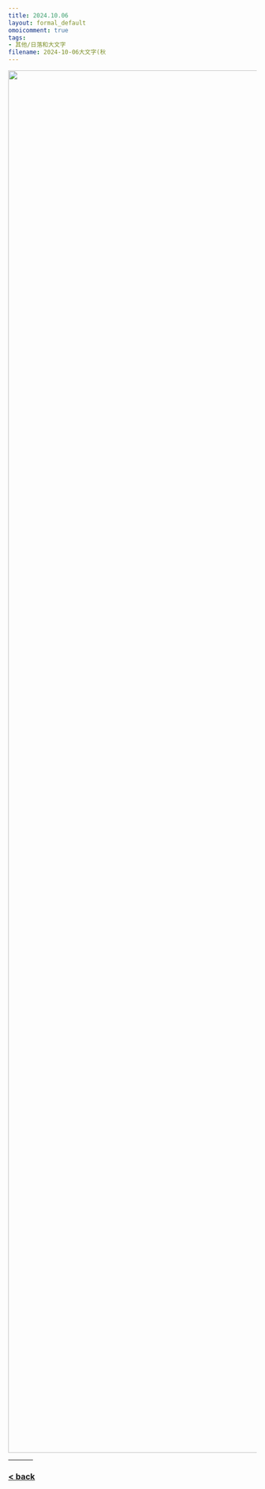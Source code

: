 ```yaml
---
title: 2024.10.06
layout: formal_default
omoicomment: true
tags:
- 其他/日落和大文字
filename: 2024-10-06大文字(秋
---
```


<img src="https://drive.google.com/thumbnail?id=1aQrVgzHifBLDIkv4U4cPGOKrK7BbM-eR&sz=w800" width="2800px" />
<hr style="width:50px;text-align:left;margin-left:0">

### [< back](https://wzetto.github.io/wz369.github.io/omoi_main/omoi.html)

<script>
  window.onload = function(){
    let txt = document.getElementById("side_text");
    txt.innerHTML = "";
  }
</script>
